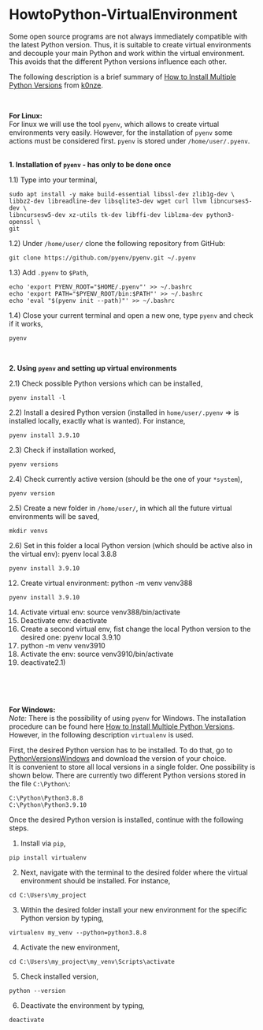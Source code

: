 # HowtoPython-VirtualEnvironment
Some open source programs are not always immediately compatible with the latest Python version. Thus, it is suitable to create virtual environments and decouple your main Python and work within the virtual environment. This avoids that the different Python versions influence each other.<br />

The following description is a brief summary of [How to Install Multiple Python Versions]( https://k0nze.dev/posts/install-pyenv-venv-vscode/) from [k0nze](https://k0nze.dev/).

<br />

**For Linux:**<br />
For linux we will use the tool `pyenv`, which allows to create virtual environments very easily. However, for the installation of `pyenv` some actions must be considered first. `pyenv` is stored under `/home/user/.pyenv`.<br /> <br />

**1. Installation of `pyenv` - has only to be done once** <br />

1.1) Type into your terminal,
````
sudo apt install -y make build-essential libssl-dev zlib1g-dev \
libbz2-dev libreadline-dev libsqlite3-dev wget curl llvm libncurses5-dev \
libncursesw5-dev xz-utils tk-dev libffi-dev liblzma-dev python3-openssl \
git
````

1.2) Under `/home/user/` clone the following repository from GitHub:
````
git clone https://github.com/pyenv/pyenv.git ~/.pyenv
````
  
1.3) Add `.pyenv` to `$Path`, 
````
echo 'export PYENV_ROOT="$HOME/.pyenv"' >> ~/.bashrc
echo 'export PATH="$PYENV_ROOT/bin:$PATH"' >> ~/.bashrc
echo 'eval "$(pyenv init --path)"' >> ~/.bashrc
````
  
1.4) Close your current terminal and open a new one, type `pyenv` and check if it works, 
````
pyenv
````
<br />

**2. Using `pyenv` and setting up virtual environments** <br />

2.1) Check possible Python versions which can be installed,
````
pyenv install -l
````

2.2) Install a desired Python version (installed in `home/user/.pyenv` => is installed locally, exactly what is wanted). For instance,
````
pyenv install 3.9.10
````

2.3) Check if installation worked,
````
pyenv versions
````

2.4) Check currently active version (should be the one of your `*system`), 
````
pyenv version
````

2.5) Create a new folder in `/home/user/`, in which all the future virtual environments will be saved,
````
mkdir venvs
````

2.6) Set in this folder a local Python version (which should be active also in the virtual env): pyenv local 3.8.8

````
pyenv install 3.9.10
````
12) Create virtual environment: python -m venv venv388

````
pyenv install 3.9.10
````

14) Activate virtual env: source venv388/bin/activate
15) Deactivate env: deactivate
16) Create a second virtual env, fist change the local Python version to the desired one: pyenv local 3.9.10
17) python -m venv venv3910
18) Activate the env: source venv3910/bin/activate
19) deactivate2.1)



<br />
<br />
<br />



**For Windows:**<br />
*Note:* There is the possibility of using `pyenv` for Windows. The installation procedure can be found here [How to Install Multiple Python Versions](https://k0nze.dev/posts/install-pyenv-venv-vscode/). However, in the following description `virtualenv` is used. <br />

First, the desired Python version has to be installed. To do that, go to [PythonVersionsWindows](https://www.python.org/downloads/windows/) and download the version of your choice. <br />
It is convenient to store all local versions in a single folder. One possibility is shown below. There are currently two different Python versions stored in the file `C:\Python\`:
````
C:\Python\Python3.8.8
C:\Python\Python3.9.10
````

Once the desired Python version is installed, continue with the following steps.<br />
1. Install via `pip`,
````
pip install virtualenv
````

2. Next, navigate with the terminal to the desired folder where the virtual environment should be installed. For instance,
````
cd C:\Users\my_project
````

3. Within the desired folder install your new environment for the specific Python version by typing,
````
virtualenv my_venv --python=python3.8.8 
````

4. Activate the new environment,
````
cd C:\Users\my_project\my_venv\Scripts\activate
````

5. Check installed version,
````
python --version
````

6. Deactivate the environment by typing, 
````
deactivate
````
